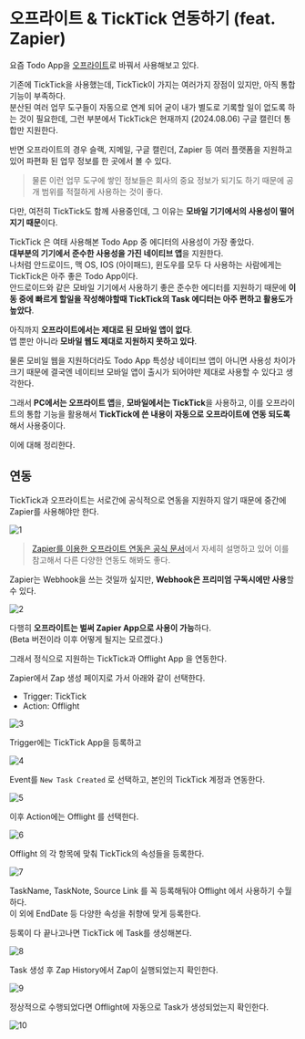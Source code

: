 # 오프라이트 & TickTick 연동하기 (feat. Zapier)

요즘 Todo App을 [오프라이트](https://www.offlight.work/ko)로 바꿔서 사용해보고 있다.  
  
기존에 TickTick을 사용했는데, TickTick이 가지는 여러가지 장점이 있지만, 아직 통합 기능이 부족하다.  
분산된 여러 업무 도구들이 자동으로 연계 되어 굳이 내가 별도로 기록할 일이 없도록 하는 것이 필요한데, 그런 부분에서 TickTick은 현재까지 (2024.08.06) 구글 캘린더 통합만 지원한다.  
  
반면 오프라이트의 경우 슬랙, 지메일, 구글 캘린더, Zapier 등 여러 플랫폼을 지원하고 있어 파편화 된 업무 정보를 한 곳에서 볼 수 있다.

> 물론 이런 업무 도구에 쌓인 정보들은 회사의 중요 정보가 되기도 하기 때문에 공개 범위를 적절하게 사용하는 것이 좋다.

다만, 여전히 TickTick도 함께 사용중인데, 그 이유는 **모바일 기기에서의 사용성이 떨어지기 때문**이다.  
  
TickTick 은 여태 사용해본 Todo App 중 에디터의 사용성이 가장 좋았다.  
**대부분의 기기에서 준수한 사용성을 가진 네이티브 앱**을 지원한다.  
나처럼 안드로이드, 맥 OS, IOS (아이패드), 윈도우를 모두 다 사용하는 사람에게는 TickTick은 아주 좋은 Todo App이다.  
안드로이드와 같은 모바일 기기에서 사용하기 좋은 준수한 에디터를 지원하기 때문에 **이동 중에 빠르게 할일을 작성해야할때 TickTick의 Task 에디터는 아주 편하고 활용도가 높았다**.  
  
아직까지 **오프라이트에서는 제대로 된 모바일 앱이 없다**.  
앱 뿐만 아니라 **모바일 웹도 제대로 지원하지 못하고 있다**.  
  
물론 모비일 웹을 지원하더라도 Todo App 특성상 네이티브 앱이 아니면 사용성 차이가 크기 때문에 결국엔 네이티브 모바일 앱이 출시가 되어야만 제대로 사용할 수 있다고 생각한다.  
  
그래서 **PC에서는 오프라이트 앱**을, **모바일에서는 TickTick**을 사용하고, 이를 오프라이트의 통합 기능을 활용해서 **TickTick에 쓴 내용이 자동으로 오프라이트에 연동 되도록**해서 사용중이다.  

이에 대해 정리한다.

## 연동

TickTick과 오프라이트는 서로간에 공식적으로 연동을 지원하지 않기 때문에 중간에 Zapier를 사용해야만 한다.

![1](./images/1.png)

> [Zapier를 이용한 오프라이트 연동은 공식 문서](https://www.offlight.work/ko/docs/zapier)에서 자세히 설명하고 있어 이를 참고해서 다른 다양한 연동도 해봐도 좋다.

Zapier는 Webhook을 쓰는 것일까 싶지만, **Webhook은 프리미엄 구독시에만 사용**할 수 있다.

![2](./images/2.png)

다행히 **오프라이트는 벌써 Zapier App으로 사용이 가능**하다.  
(Beta 버전이라 이후 어떻게 될지는 모르겠다.)  
  
그래서 정식으로 지원하는 TickTick과 Offlight App 을 연동한다.  
  
Zapier에서 Zap 생성 페이지로 가서 아래와 같이 선택한다.
- Trigger: TickTick
- Action: Offlight

![3](./images/3.png)

Trigger에는 TickTick App을 등록하고

![4](./images/4.png)

Event를 `New Task Created` 로 선택하고, 본인의 TickTick 계정과 연동한다.  

![5](./images/5.png)

이후 Action에는 Offlight 를 선택한다.

![6](./images/6.png)

Offlight 의 각 항목에 맞춰 TickTick의 속성들을 등록한다.

![7](./images/7.png)

TaskName, TaskNote, Source Link 를 꼭 등록해둬야 Offlight 에서 사용하기 수월하다.  
이 외에 EndDate 등 다양한 속성을 취향에 맞게 등록한다.  
  
등록이 다 끝나고나면 TickTick 에 Task를 생성해본다.  

![8](./images/8.png)

Task 생성 후 Zap History에서 Zap이 실행되었는지 확인한다.

![9](./images/9.png)

정상적으로 수행되었다면 Offlight에 자동으로 Task가 생성되었는지 확인한다.

![10](./images/10.png)





